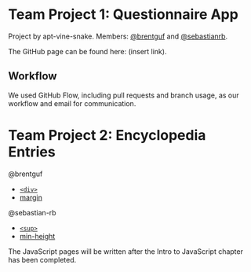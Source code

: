 # Team Project 1: Questionnaire App

Project by apt-vine-snake. Members: [@brentguf](https://github.com/brentguf) and [@sebastianrb](https://github.com/sebastianrb).

The GitHub page can be found here: (insert link).

## Workflow

We used GitHub Flow, including pull requests and branch usage, as our workflow and email for communication. 

# Team Project 2: Encyclopedia Entries

@brentguf

* [`<div>`]()
* [margin]()

@sebastian-rb

* [`<sup>`]()
* [min-height]()

The JavaScript pages will be written after the Intro to JavaScript chapter has been completed.
